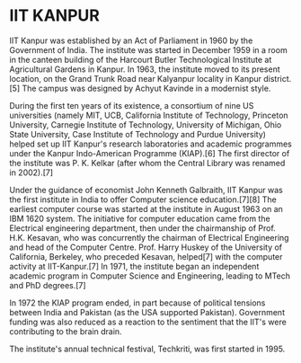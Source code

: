# IIT KANPUR


IIT Kanpur was established by an Act of Parliament in 1960 by the Government of India. The institute was started in December 1959 in a room in the canteen building of the Harcourt Butler Technological Institute at Agricultural Gardens in Kanpur. In 1963, the institute moved to its present location, on the Grand Trunk Road near Kalyanpur locality in Kanpur district.[5] The campus was designed by Achyut Kavinde in a modernist style.

During the first ten years of its existence, a consortium of nine US universities (namely MIT, UCB, California Institute of Technology, Princeton University, Carnegie Institute of Technology, University of Michigan, Ohio State University, Case Institute of Technology and Purdue University) helped set up IIT Kanpur's research laboratories and academic programmes under the Kanpur Indo-American Programme (KIAP).[6] The first director of the institute was P. K. Kelkar (after whom the Central Library was renamed in 2002).[7]

Under the guidance of economist John Kenneth Galbraith, IIT Kanpur was the first institute in India to offer Computer science education.[7][8] The earliest computer course was started at the institute in August 1963 on an IBM 1620 system. The initiative for computer education came from the Electrical engineering department, then under the chairmanship of Prof. H.K. Kesavan, who was concurrently the chairman of Electrical Engineering and head of the Computer Centre. Prof. Harry Huskey of the University of California, Berkeley, who preceded Kesavan, helped[7] with the computer activity at IIT-Kanpur.[7] In 1971, the institute began an independent academic program in Computer Science and Engineering, leading to MTech and PhD degrees.[7]

In 1972 the KIAP program ended, in part because of political tensions between India and Pakistan (as the USA supported Pakistan). Government funding was also reduced as a reaction to the sentiment that the IIT's were contributing to the brain drain.

The institute's annual technical festival, Techkriti, was first started in 1995.
